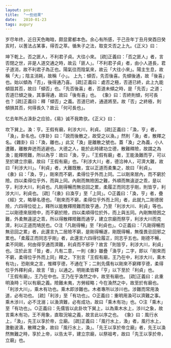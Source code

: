 ```yaml
---
layout: post
title:  "一些结果"
date:   2010-01-23
tags: augury
---
```

岁尽年终，近日天色晦暗，颇显雾都本色。余心有所感，于己丑年丁丑月癸酉日癸亥时，以蓍法占某事，得否之萃。循朱子之法，取变爻否之上九。《正义》曰：


坤下乾上。否之匪人，不利君子貞。大往小來。
[疏]正義曰：「否之匪人」者，言否閉之世，非是人道交通之時，故云「匪人」。「不利君子貞」者，由小人道長，君子道消，故不利君子為正也。陽氣往而陰氣來，故云「大往小來」。陽主生息，故稱「大」；陰主消耗，故稱「小」。
上九：傾否，先否後喜。先傾後通，故「後喜」也。始以傾為「否」，後得通乃喜。
[疏]正義曰：處否之極，否道已終，此上九能傾毀其否，故曰「傾否」也。「先否後喜」者，否道未傾之時，是「先否」之道；否道巳傾之後，其事得通，故曰「後有喜」也。
《象》曰：否終則傾，何可長也？
[疏]正義曰：釋「傾否」之義。否道巳終，通道將至。故「否」之終極，則傾損其否，何得長久？故云「何可長也」。


忆去年所占涣卦之应验，《易》诚不我欺欤。《正义》曰：


坎下巽上。渙：亨。王假有廟，利涉大川，利貞。
[疏]正義曰：「渙，亨」者，「渙」，卦名也。《序卦》曰：「說而後散之，故受之以渙。」然則「渙」者，散釋之名。《雜卦》曰：「渙，離也。」此又「渙」是離散之號也。蓋「渙」之為義，小人遭難，離散奔迸而逃避也。大德之人，能於此時建功立德，散難釋險，故謂之為渙；能釋險難，所以為亨：故曰「渙，亨」。「王假有廟」者，王能渙難而亨，可以至於建立宗廟，故曰「王假有廟」也。「利涉大川」者，德洽神人，可濟大難，故曰「利涉大川」。「利貞」者，大難既散，宜以正道而柔集之，故曰「利貞」。
《彖》曰：「渙，亨」，剛來而不窮，柔得位乎外而上同。二以剛來居內，而不窮於險。四以柔得位乎外，而與上同。內剛而無險困之難，外順而無違逆之乖，是以亨，利涉大川，利貞也。凡剛得暢而無忌回之累，柔履正而同志乎剛，則皆亨，利涉大川，利貞也。
[疏]「《彖》曰渙亨」至「上同」。○正義曰：「渙，亨」者，疊《經》文，略舉名德也。「剛來而不窮，柔得位乎外而上同」者，此就九二剛德居險，六四得位從上，釋所以能散釋險難而致亨通，乃至「利涉大川、利貞」等也。二以剛德來居險中，而不窮於險，四以柔順得位於外，而上與五同。內剛無險困之難，外柔無違逆之乖，所以得散釋險難而通亨，建立宗廟而祭亨，利涉大川而克濟，利以正道而鳩民也。○注「凡剛得暢」至「利貞也」。○正義曰：「凡剛得暢而無忌回之累」者，此還言九二居險不窮，是剛得暢遂，剛既得暢，無復畏忌回邪之累也。「柔履正而同志乎剛」者，此還言六四得位履正，同志乎五也。剛德不暢，柔不同剛，何由得亨通而濟難，利貞而不邪乎？故言「則皆亨，利涉大川，利貞」也。注於此言「皆」者，凡有二意，一則《彖》雖疊「渙亨」二字，即以「剛來而不窮，柔得位乎外而上同」釋之，下別言「王假有廟，王乃在中，利涉大川，乘木有功」，恐剛來之言，惟釋亨德，不通在下；二則先儒有以剛來不窮釋亨德，柔得位乎外釋利貞，故言「皆」以通之。明剛柔皆釋「亨」以下至於「利貞」也。
「王假有廟」，王乃在中也。王乃在乎渙然之中，故至有廟也。
[疏]正義曰：此重明渙時；可以有廟之義。險難未夷，方勞經略；今在渙然之中，故至於有廟也。
「利涉大川」，乘木有功也。乘木即涉難也。木者專所以涉川也。涉難而常用渙道，必有功也。
[疏]「利涉」至「有功也」。○正義曰：重明用渙可以濟難之事。乘木涉川，必不沈溺；以渙濟難，必有成功，故曰「乘木有功」也。○注「乘木」至「有功也」。○正義曰：先儒皆以此卦坎下巽上，以為乘木水上，涉川之象，故言乘木有功，王不用象，直取況喻之義，故言此以序之也。
《象》曰：風行水上，「渙」，先王以享於帝，立廟。
[疏]正義曰：「風行水上，渙」者，風行水上，激動波濤，散釋之象，故曰「風行水上，渙」。「先王以享於帝立廟」者，先王以渙然無難之時，享於上帝，以告太平，建立宗廟，以祭祖考，故曰「先王以享於帝，立廟」也。
